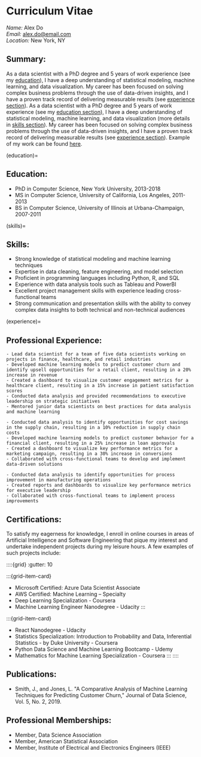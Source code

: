 # Curriculum Vitae

*Name:* Alex Do <br>
*Email:* alex.do@email.com <br> 
*Location:* New York, NY

## Summary:
As a data scientist with a PhD degree and 5 years of work experience (see my [education](education)), I have a deep understanding of statistical modeling, machine learning, and data visualization. My career has been focused on solving complex business problems through the use of data-driven insights, and I have a proven track record of delivering measurable results (see [experience section](experience)). As a data scientist with a PhD degree and 5 years of work experience (see my [education section](education)), I have a deep understanding of statistical modeling, machine learning, and data visualization (more details in [skills section](skills)). My career has been focused on solving complex business problems through the use of data-driven insights, and I have a proven track record of delivering measurable results (see [experience section](experience)). Example of my work can be found [here](./analysis_example.ipynb).

(education)=
## Education:
- PhD in Computer Science, New York University, 2013-2018
- MS in Computer Science, University of California, Los Angeles, 2011-2013
- BS in Computer Science, University of Illinois at Urbana-Champaign, 2007-2011

(skills)=
## Skills:
- Strong knowledge of statistical modeling and machine learning techniques
- Expertise in data cleaning, feature engineering, and model selection
- Proficient in programming languages including Python, R, and SQL
- Experience with data analysis tools such as Tableau and PowerBI
- Excellent project management skills with experience leading cross-functional teams
- Strong communication and presentation skills with the ability to convey complex data insights to both technical and non-technical audiences

(experience)=
## Professional Experience:
```{dropdown} **Data Scientist, ABC Corporation, New York, NY, 2018-present**
- Lead data scientist for a team of five data scientists working on projects in finance, healthcare, and retail industries
- Developed machine learning models to predict customer churn and identify upsell opportunities for a retail client, resulting in a 20% increase in revenue
- Created a dashboard to visualize customer engagement metrics for a healthcare client, resulting in a 15% increase in patient satisfaction scores
- Conducted data analysis and provided recommendations to executive leadership on strategic initiatives
- Mentored junior data scientists on best practices for data analysis and machine learning
```

```{dropdown} **Data Scientist, XYZ Corporation, Los Angeles, CA, 2016-2018**
- Conducted data analysis to identify opportunities for cost savings in the supply chain, resulting in a 10% reduction in supply chain costs
- Developed machine learning models to predict customer behavior for a financial client, resulting in a 25% increase in loan approvals
- Created a dashboard to visualize key performance metrics for a marketing campaign, resulting in a 30% increase in conversions
- Collaborated with cross-functional teams to develop and implement data-driven solutions
```

```{dropdown} **Data Analyst, DEF Corporation, Urbana-Champaign, IL, 2011-2016**
- Conducted data analysis to identify opportunities for process improvement in manufacturing operations
- Created reports and dashboards to visualize key performance metrics for executive leadership
- Collaborated with cross-functional teams to implement process improvements
```

## Certifications:
To satisfy my eagerness for knowledge, I enroll in online courses in areas of Artificial Intelligence and Software Engineering that pique my interest and undertake independent projects during my leisure hours. A few examples of such projects include:

::::{grid}
:gutter: 10

:::{grid-item-card}
- Microsoft Certified: Azure Data Scientist Associate
- AWS Certified: Machine Learning – Specialty
- Deep Learning Specialization - Coursera
- Machine Learning Engineer Nanodegree - Udacity
:::

:::{grid-item-card}
- React Nanodegree - Udacity
- Statistics Specialization: Introduction to Probability and Data, Inferential Statistics - by Duke University - Coursera
- Python Data Science and Machine Learning Bootcamp - Udemy
- Mathematics for Machine Learning Specialization - Coursera
:::
::::

## Publications:
- Smith, J., and Jones, L. "A Comparative Analysis of Machine Learning Techniques for Predicting Customer Churn," Journal of Data Science, Vol. 5, No. 2, 2019.

## Professional Memberships:
- Member, Data Science Association
- Member, American Statistical Association
- Member, Institute of Electrical and Electronics Engineers (IEEE)
